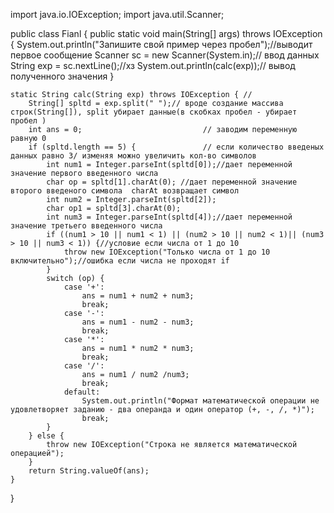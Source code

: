import java.io.IOException;
import java.util.Scanner;

public class Fianl {
    public static void main(String[] args) throws IOException {
        System.out.println("Запишите свой пример через пробел");//выводит первое сообщение
        Scanner sc = new Scanner(System.in);// ввод данных
        String exp = sc.nextLine();//хз
        System.out.println(calc(exp));// вывод полученного значения
    }

    static String calc(String exp) throws IOException { //
        String[] spltd = exp.split(" ");// вроде создание массива строк(String[]), split убирает данные(в скобках пробел - убирает пробел )
        int ans = 0;                           // заводим переменную равную 0
        if (spltd.length == 5) {               // если количество введеных данных равно 3/ изменяя можно увеличить кол-во символов
            int num1 = Integer.parseInt(spltd[0]);//дает переменной значение первого введенного числа
            char op = spltd[1].charAt(0); //дает переменной значение второго введеного символа  charAt возвращает символ
            int num2 = Integer.parseInt(spltd[2]);
            char op1 = spltd[3].charAt(0);
            int num3 = Integer.parseInt(spltd[4]);//дает переменной значение третьего введенного числа
            if ((num1 > 10 || num1 < 1) || (num2 > 10 || num2 < 1)|| (num3 > 10 || num3 < 1)) {//условие если числа от 1 до 10
                throw new IOException("Только числа от 1 до 10 включительно");//ошибка если числа не проходят if
            }
            switch (op) {
                case '+':
                    ans = num1 + num2 + num3;
                    break;
                case '-':
                    ans = num1 - num2 - num3;
                    break;
                case '*':
                    ans = num1 * num2 * num3;
                    break;
                case '/':
                    ans = num1 / num2 /num3;
                    break;
                default:
                    System.out.println("Формат математической операции не удовлетворяет заданию - два операнда и один оператор (+, -, /, *)");
                    break;
            }
        } else {
            throw new IOException("Строка не является математической операцией");
        }
        return String.valueOf(ans);
    }
}
